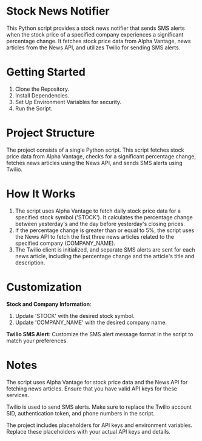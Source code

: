 # Stock News Notifier
This Python script provides a stock news notifier that sends SMS alerts when the stock price of a specified company experiences a significant percentage change. It fetches stock price data from Alpha Vantage, news articles from the News API, and utilizes Twilio for sending SMS alerts.

# Getting Started
  1. Clone the Repository.
  2. Install Dependencies.
  3. Set Up Environment Variables for security.
  4. Run the Script.

# Project Structure
The project consists of a single Python script. This script fetches stock price data from Alpha Vantage, checks for a significant percentage change, fetches news articles using the News API, and sends SMS alerts using Twilio.

# How It Works
  1. The script uses Alpha Vantage to fetch daily stock price data for a specified stock symbol       ('STOCK'). It calculates the percentage change between yesterday's and the day before              yesterday's closing prices.
  2. If the percentage change is greater than or equal to 5%, the script uses the News API to         fetch the first three news articles related to the specified company (COMPANY_NAME).
  3. The Twilio client is initialized, and separate SMS alerts are sent for each news article,         including the percentage change and the article's title and description.

# Customization
**Stock and Company Information**: 
  1. Update 'STOCK' with the desired stock symbol.
  2. Update 'COMPANY_NAME' with the desired company name.

**Twilio SMS Alert**: Customize the SMS alert message format in the script to match your preferences.

# Notes
The script uses Alpha Vantage for stock price data and the News API for fetching news articles. Ensure that you have valid API keys for these services.

Twilio is used to send SMS alerts. Make sure to replace the Twilio account SID, authentication token, and phone numbers in the script.

The project includes placeholders for API keys and environment variables. Replace these placeholders with your actual API keys and details.
